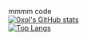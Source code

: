 mmmm code  
[![0xol's GitHub stats](https://github-readme-stats.vercel.app/api?username=0xol&theme=radical)](https://github.com/anuraghazra/github-readme-stats)  
[![Top Langs](https://github-readme-stats.vercel.app/api/top-langs/?username=0xol&layout=compact&theme=radical)](https://github.com/anuraghazra/github-readme-stats)  
